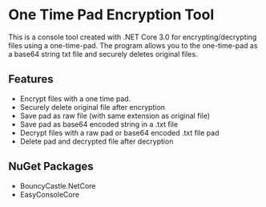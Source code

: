 # One Time Pad Encryption Tool

This is a console tool created with .NET Core 3.0 for encrypting/decrypting files using a one-time-pad. 
The program allows you to the one-time-pad as a base64 string txt file and securely deletes original files.

## Features
- Encrypt files with a one time pad. 
- Securely delete original file after encryption
- Save pad as raw file (with same extension as original file)
- Save pad as base64 encoded string in a .txt file
- Decrypt files with a raw pad or base64 encoded .txt file pad
- Delete pad and decrypted file after decryption

## NuGet Packages
- BouncyCastle.NetCore
- EasyConsoleCore